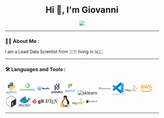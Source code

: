 <!--

<h3 align="left">Connect with me:</h3>
<p align="left">
<a href="https://twitter.com/bla" target="blank"><img align="center" src="https://raw.githubusercontent.com/rahuldkjain/github-profile-readme-generator/master/src/images/icons/Social/twitter.svg" alt="bla" height="30" width="40" /></a>
<a href="https://linkedin.com/in/bla" target="blank"><img align="center" src="https://raw.githubusercontent.com/rahuldkjain/github-profile-readme-generator/master/src/images/icons/Social/linked-in-alt.svg" alt="bla" height="30" width="40" /></a>
</p>


### 🔗 &nbsp; Connect with me/see my work
<p align="left">
<a href="https://linkedin.com/in/giovanni-licitra" target="blank"><img align="center" src="https://cdn.worldvectorlogo.com/logos/linkedin-icon-2.svg" alt="google-scholar" height="30" width="40" /></a> 
<a href="https://scholar.google.com/citations?user=aatixCYAAAAJ&hl=en" target="blank"><img align="center" src="https://upload.wikimedia.org/wikipedia/commons/c/c7/Google_Scholar_logo.svg" alt="google-scholar" height="30" width="40" /></a>
<a href="https://www.syscop.de/people/giovanni-licitra" target="blank"><img align="center" src="https://www.tf.uni-freiburg.de/de/bilder/logos/imtek/imtek-logo-web.png" alt="imtek" height="35" width="45" /></a>
<a href="https://orcid.org/0000-0003-0585-0189" target="blank"><img align="center" src="https://upload.wikimedia.org/wikipedia/commons/0/06/ORCID_iD.svg" alt="orcid" height="30" width="40" /></a>


-->

<h1 align="center">Hi 👋, I'm Giovanni</h1>

<div id="header" align="center">
  <img src="https://media.giphy.com/media/MEXRlDYfDqcCgV9rET/giphy.gif" width="350"/>
</div>

---

### :man_technologist: About Me :

I am a Lead Data Scientist from 🇮🇹 living in 🇳🇱.

---

### :hammer_and_wrench: Languages and Tools :

<div>
  <img src="https://github.com/devicons/devicon/blob/master/icons/python/python-original-wordmark.svg" title="python"  alt="python" width="40" height="40"/>&nbsp;
  <img src="https://github.com/devicons/devicon/blob/master/icons/anaconda/anaconda-original-wordmark.svg" title="anaconda" alt="anaconda" width="50" height="50"/>&nbsp;
  <img src="https://github.com/devicons/devicon/blob/master/icons/numpy/numpy-original-wordmark.svg" title="numpy" alt="numpy" width="40" 
</div>
  <img src="https://github.com/devicons/devicon/blob/master/icons/pandas/pandas-original-wordmark.svg" title="pandas" alt="pandas" width="40" 
</div>
  <img src="https://github.com/devicons/devicon/blob/master/icons/pytest/pytest-original-wordmark.svg" title="pytest" alt="pytest" width="40" 
</div>
  <img src="https://upload.wikimedia.org/wikipedia/commons/0/05/Scikit_learn_logo_small.svg" title="sklearn" alt="sklearn" width="40" 
</div>
  <img src="https://github.com/devicons/devicon/blob/master/icons/tensorflow/tensorflow-original-wordmark.svg" title="tf" alt="tf" width="40" 
</div>
  <img src="https://github.com/devicons/devicon/blob/master/icons/vscode/vscode-original-wordmark.svg" title="vscode" alt="vscode" width="40" 
</div>  
  <img src="https://github.com/devicons/devicon/blob/master/icons/mysql/mysql-original-wordmark.svg" title="MySQL"  alt="MySQL" width="40" height="40"/>&nbsp;
  <img src="https://github.com/devicons/devicon/blob/master/icons/amazonwebservices/amazonwebservices-plain-wordmark.svg" title="AWS" alt="AWS" width="40" 
</div>
  <img src="https://github.com/devicons/devicon/blob/master/icons/bash/bash-original.svg" title="bash" alt="bash" width="40" 
</div>
  <img src="https://github.com/devicons/devicon/blob/master/icons/docker/docker-original-wordmark.svg" title="docker" alt="docker" width="40" 
</div>
  <img src="https://github.com/devicons/devicon/blob/master/icons/git/git-original-wordmark.svg" title="git" alt="git" width="40" 
</div>
  <img src="https://github.com/devicons/devicon/blob/master/icons/latex/latex-original.svg" title="latex" alt="latex" width="40" 
</div>
  <img src="https://github.com/devicons/devicon/blob/master/icons/linux/linux-original.svg" title="linux" alt="linux" width="40" 
</div>
  <img src="https://github.com/devicons/devicon/blob/master/icons/mysql/mysql-original-wordmark.svg" title="sql" alt="sql" width="40" 
</div>
  <img src="https://github.com/devicons/devicon/blob/master/icons/raspberrypi/raspberrypi-original-wordmark.svg" title="raspberry" alt="raspberry" width="40" 
 </div>


---



